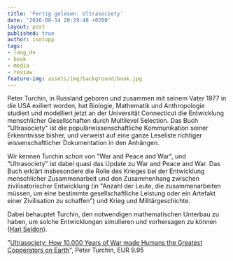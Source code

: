 ```yaml
---
title: 'Fertig gelesen: Ultrasociety'
date: '2016-08-14 20:29:48 +0200'
layout: post
published: true
author: isotopp
tags:
- lang_de
- book
- media
- review
feature-img: assets/img/background/book.jpg
---
```

Peter Turchin, in Russland geboren und zusammen mit seinem Vater 1977 in die USA exiliert worden, hat Biologie, Mathematik und Anthropologie studiert und modelliert jetzt an der Universität Connecticut die Entwicklung menschlicher Gesellschaften durch Multilevel Selection. Das Buch "Ultrasociety" ist die populärwissenschaftliche Kommunikation seiner Erkenntnisse bisher, und verweist auf eine ganze Leseliste richtiger wissenschaftlicher Dokumentation in den Anhängen.

Wir kennen Turchin schon von "War and Peace and War", und "Ultrasociety" ist dabei quasi das Update zu War and Peace and War. Das Buch erklärt insbesondere die Rolle des Krieges bei der Entwicklung menschlicher Zusammenarbeit und den Zusammenhang zwischen zivilisatorischer Entwicklung (in "Anzahl der Leute, die zusammenarbeiten müssen, um eine bestimmte gesellschaftliche Leistung oder ein Artefakt einer Zivilisation zu schaffen") und Krieg und Militärgeschichte.

Dabei behauptet Turchin, den notwendigen mathematischen Unterbau zu haben, um solche Entwicklungen simulieren und vorhersagen zu können ([Hari Seldon](https://en.wikipedia.org/wiki/Hari_Seldon)).

"[Ultrasociety: How 10.000 Years of War made Humans the Greatest Cooperators on Earth](https://www.amazon.de/dp/B0185P69LU)", Peter Turchin, EUR 9.95
